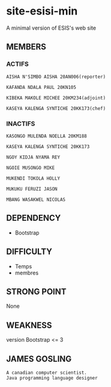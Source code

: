 # site-esisi-min
A minimal version of ESIS's web site
## MEMBERS
### ACTIFS
    AISHA N'SIMBO AISHA 20AN006(reporter)

    KAFANDA NDALA PAUL 20KN105

    KIBEKA MAKOLE MICHEE 20KM234(adjoint)
    
    KASEYA KALENGA SYNTICHE 20KK173(chef)
 
### INACTIFS
    KASONGO MULENDA NOELLA 20KM188
    
    KASEYA KALENGA SYNTICHE 20KK173

    NGOY KIDJA NYAMA REY

    NGOIE MUSONGO MIKE

    MUKENDI TOKOLA HOLLY

    MUKUKU FERUZI JASON

    MBANG WASAKWEL NICOLAS

## DEPENDENCY
<ul>
    <li>Bootstrap</li>
</ul>

## DIFFICULTY

<ul>
    <li>Temps</li>
    <li>membres</li>
</ul>

## STRONG POINT
None
## WEAKNESS
version Bootstrap <= 3

## JAMES GOSLING
    A canadian computer scientist.
    Java programming language designer
